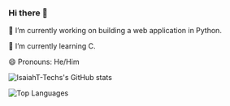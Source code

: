 ### Hi there 👋

<!--
**IsaiahT-Tech/IsaiahT-Tech** is a ✨ _special_ ✨ repository because its `README.md` (this file) appears on your GitHub profile.

Here are some ideas to get you started:

- 🔭 I’m currently working on ...
- 🌱 I’m currently learning ...
- 👯 I’m looking to collaborate on ...
- 🤔 I’m looking for help with ...
- 💬 Ask me about ...
- 📫 How to reach me: ...
- 😄 Pronouns: ...
- ⚡ Fun fact: ...
-->

🔭 I’m currently working on building a web application in Python.

🌱 I’m currently learning C.

😄 Pronouns: He/Him

![IsaiahT-Techs's GitHub stats](https://github-readme-stats.vercel.app/api?username=IsaiahT-Tech)

![Top Languages](https://github-readme-stats.vercel.app/api/top-langs/?username=IsaiahT-Tech)

